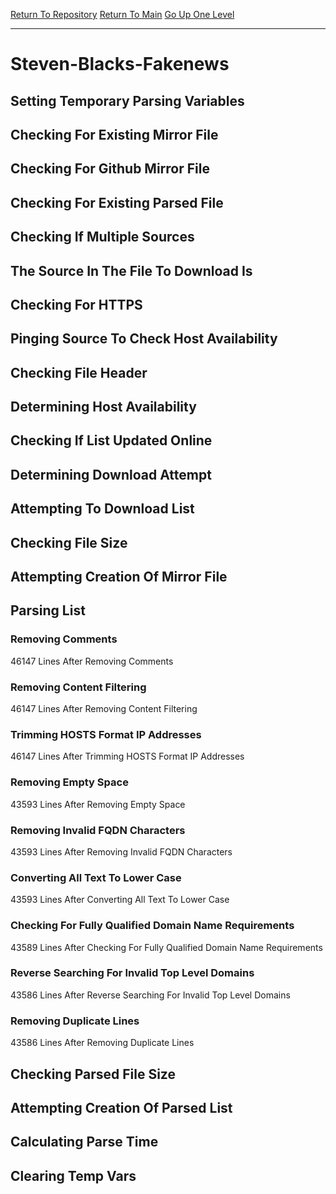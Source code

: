 [Return To Repository](https://github.com/deathbybandaid/piholeparser/)
[Return To Main](https://github.com/deathbybandaid/piholeparser/blob/master/RecentRunLogs/Mainlog.md)
[Go Up One Level](https://github.com/deathbybandaid/piholeparser/blob/master/RecentRunLogs/TopLevelScripts/30-Processing-Blacklists.md)
____________________________________
# Steven-Blacks-Fakenews
## Setting Temporary Parsing Variables
## Checking For Existing Mirror File
## Checking For Github Mirror File
## Checking For Existing Parsed File
## Checking If Multiple Sources
## The Source In The File To Download Is
## Checking For HTTPS
## Pinging Source To Check Host Availability
## Checking File Header
## Determining Host Availability
## Checking If List Updated Online
## Determining Download Attempt
## Attempting To Download List
## Checking File Size
## Attempting Creation Of Mirror File
## Parsing List
### Removing Comments
46147 Lines After Removing Comments
### Removing Content Filtering
46147 Lines After Removing Content Filtering
### Trimming HOSTS Format IP Addresses
46147 Lines After Trimming HOSTS Format IP Addresses
### Removing Empty Space
43593 Lines After Removing Empty Space
### Removing Invalid FQDN Characters
43593 Lines After Removing Invalid FQDN Characters
### Converting All Text To Lower Case
43593 Lines After Converting All Text To Lower Case
### Checking For Fully Qualified Domain Name Requirements
43589 Lines After Checking For Fully Qualified Domain Name Requirements
### Reverse Searching For Invalid Top Level Domains
43586 Lines After Reverse Searching For Invalid Top Level Domains
### Removing Duplicate Lines
43586 Lines After Removing Duplicate Lines
## Checking Parsed File Size
## Attempting Creation Of Parsed List
## Calculating Parse Time
## Clearing Temp Vars
